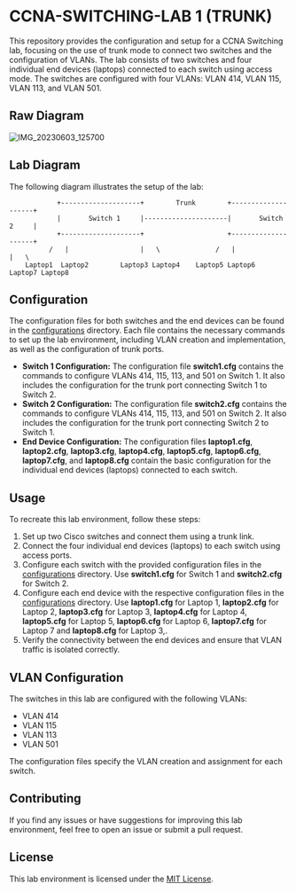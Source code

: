 # CCNA-SWITCHING-LAB 1 (TRUNK)
This repository provides the configuration and setup for a CCNA Switching lab, focusing on the use of trunk mode to connect two switches and the configuration of VLANs. The lab consists of two switches and four individual end devices (laptops) connected to each switch using access mode. The switches are configured with four VLANs: VLAN 414, VLAN 115, VLAN 113, and VLAN 501.
## Raw Diagram
![IMG_20230603_125700](https://github.com/ashishsjaiswal/CCNA-Switching/assets/75754028/56165059-fbe8-44bb-b777-8711db119492)

## Lab Diagram
The following diagram illustrates the setup of the lab:


                +--------------------+        Trunk        +--------------------+
                |       Switch 1     |---------------------|       Switch 2     |  
                +--------------------+                     +--------------------+
              /   |                  |   \              /   |                  |   \
        Laptop1  Laptop2        Laptop3 Laptop4    Laptop5 Laptop6         Laptop7 Laptop8

## Configuration
The configuration files for both switches and the end devices can be found in the [configurations](https://github.com/matiassingers/awesome-readme) directory. Each file contains the necessary commands to set up the lab environment, including VLAN creation and implementation, as well as the configuration of trunk ports.

- **Switch 1 Configuration:** The configuration file **switch1.cfg** contains the commands to configure VLANs 414, 115, 113, and 501 on Switch 1. It also includes the configuration for the trunk port connecting Switch 1 to Switch 2.
- **Switch 2 Configuration:** The configuration file **switch2.cfg** contains the commands to configure VLANs 414, 115, 113, and 501 on Switch 2. It also includes the configuration for the trunk port connecting Switch 2 to Switch 1.
- **End Device Configuration:** The configuration files **laptop1.cfg**, **laptop2.cfg**, **laptop3.cfg**, **laptop4.cfg**, **laptop5.cfg**, **laptop6.cfg**, **laptop7.cfg**, and **laptop8.cfg** contain the basic configuration for the individual end devices (laptops) connected to each switch.

## Usage
To recreate this lab environment, follow these steps:
1. Set up two Cisco switches and connect them using a trunk link.
2. Connect the four individual end devices (laptops) to each switch using access ports.
3. Configure each switch with the provided configuration files in the [configurations](https://github.com/matiassingers/awesome-readme) directory. Use **switch1.cfg** for Switch 1 and **switch2.cfg** for Switch 2.
4. Configure each end device with the respective configuration files in the [configurations](https://github.com/matiassingers/awesome-readme) directory. Use **laptop1.cfg** for Laptop 1, **laptop2.cfg** for Laptop 2, **laptop3.cfg** for Laptop 3, **laptop4.cfg** for Laptop 4, **laptop5.cfg** for Laptop 5, **laptop6.cfg** for Laptop 6, **laptop7.cfg** for Laptop 7 and **laptop8.cfg** for Laptop 3,.
5. Verify the connectivity between the end devices and ensure that VLAN traffic is isolated correctly.

## VLAN Configuration
The switches in this lab are configured with the following VLANs:
- VLAN 414
- VLAN 115
- VLAN 113
- VLAN 501

The configuration files specify the VLAN creation and assignment for each switch.

<!--- ## Troubleshooting -->

<!--- If you encounter any issues while setting up or running the lab, refer to the troubleshooting directory. It contains common problems and their possible solutions. -->

## Contributing
If you find any issues or have suggestions for improving this lab environment, feel free to open an issue or submit a pull request.

## License
This lab environment is licensed under the [MIT License](https://github.com/matiassingers/awesome-readme).
